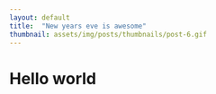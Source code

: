 ```yaml
---
layout: default
title:  "New years eve is awesome"
thumbnail: assets/img/posts/thumbnails/post-6.gif
---
```


# Hello world